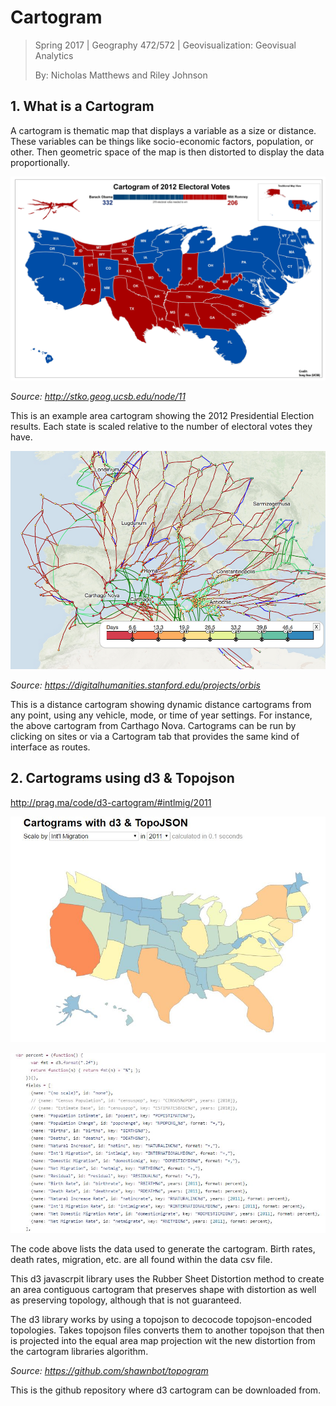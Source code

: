 # Cartogram

> Spring 2017 | Geography 472/572 | Geovisualization: Geovisual Analytics
>
> By: Nicholas Matthews and Riley Johnson

## 1. What is a Cartogram

A cartogram is thematic map that displays a variable as a size or distance. These variables can be things like socio-economic factors, population, or other. Then geometric space of the map is then distorted to display the data proportionally.

![cartogramUSelection_SongGao](img/cartogramUSelection_SongGao.jpg)

*Source: http://stko.geog.ucsb.edu/node/11*

This is an example area cartogram showing the 2012 Presidential Election results. Each state is scaled relative to the number of electoral votes they have. 

![o2cart](img/o2cart.png)

*Source: https://digitalhumanities.stanford.edu/projects/orbis*

This is a distance cartogram showing dynamic distance cartograms from any point, using any vehicle, mode, or time of year settings. For instance, the above cartogram from Carthago Nova. Cartograms can be run by clicking on sites or via a Cartogram tab that provides the same kind of interface as routes.





## 2. Cartograms using d3 & Topojson

http://prag.ma/code/d3-cartogram/#intlmig/2011

![d2carto](img/d2carto.JPG)

![d3examples](img/d3examples.JPG)

The code above lists the data used to generate the cartogram. Birth rates, death rates, migration, etc. are all found within the data csv file.

This d3 javascrpit library uses the Rubber Sheet Distortion method to create an area contiguous cartogram that preserves shape with distortion as well as preserving topology, although that is not guaranteed. 



The d3 library works by using a topojson to decocode topojson-encoded topologies. Takes topojson files converts them to another topojson that then is projected into the equal area map projection wit  the new distortion from the cartogram libraries algorithm.



*Source: https://github.com/shawnbot/topogram*

This is the github repository where d3 cartogram can be downloaded from.
